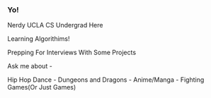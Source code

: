 ### Yo!

Nerdy UCLA CS Undergrad Here 

Learning Algorithims!

Prepping For Interviews With Some Projects 

Ask me about -

Hip Hop Dance - Dungeons and Dragons - Anime/Manga - Fighting Games(Or Just Games)


<!--
**Ajzboss/Ajzboss** is a ✨ _special_ ✨ repository because its `README.md` (this file) appears on your GitHub profile.

Here are some ideas to get you started:

- 🔭 I’m currently working on ...
- 🌱 I’m currently learning ...
- 👯 I’m looking to collaborate on ...
- 🤔 I’m looking for help with ...
- 💬 Ask me about ...
- 📫 How to reach me: ...
- 😄 Pronouns: ...
- ⚡ Fun fact: ...
-->
